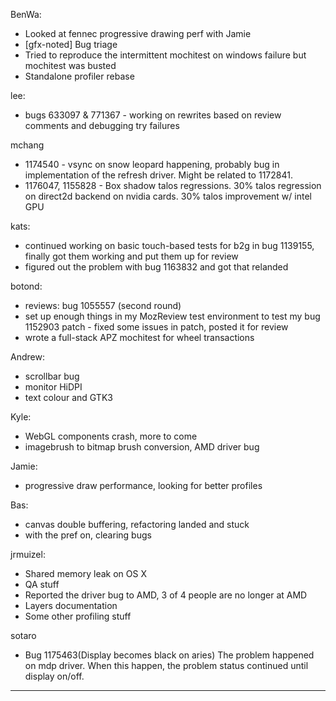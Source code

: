 BenWa:
* Looked at fennec progressive drawing perf with Jamie
* [gfx-noted] Bug triage
* Tried to reproduce the intermittent mochitest on windows failure but mochitest was busted
* Standalone profiler rebase



lee:
* bugs 633097 & 771367 - working on rewrites based on review comments and debugging try failures



mchang
* 1174540 - vsync on snow leopard happening, probably bug in implementation of the refresh driver. Might be related to 1172841.
* 1176047, 1155828 - Box shadow talos regressions. 30% talos regression on direct2d backend on nvidia cards. 30% talos improvement w/ intel GPU



kats:
* continued working on basic touch-based tests for b2g in bug 1139155, finally got them working and put them up for review
* figured out the problem with bug 1163832 and got that relanded



botond:
  - reviews: bug 1055557 (second round)
  - set up enough things in my MozReview test environment to test my bug 1152903 patch
          - fixed some issues in patch, posted it for review
  - wrote a full-stack APZ mochitest for wheel transactions



Andrew:
* scrollbar bug
* monitor HiDPI
* text colour and GTK3



Kyle:
* WebGL components crash, more to come
* imagebrush to bitmap brush conversion, AMD driver bug



Jamie:
* progressive draw performance, looking for better profiles



Bas:
* canvas double buffering, refactoring landed and stuck
* with the pref on, clearing bugs



jrmuizel:
* Shared memory leak on OS X
* QA stuff
* Reported the driver bug to AMD, 3 of 4 people are no longer at AMD
* Layers documentation
* Some other profiling stuff



sotaro
* Bug 1175463(Display becomes black on aries) The problem happened on mdp driver. When this happen, the problem status continued until display on/off.

________________


